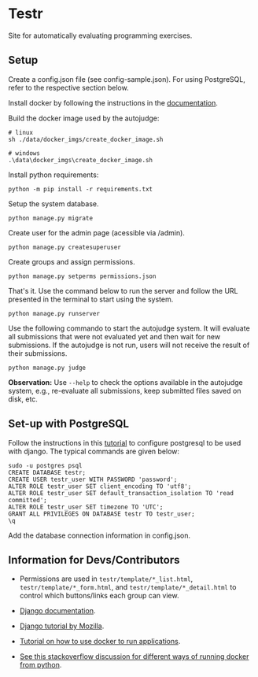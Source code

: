
# Testr

Site for automatically evaluating programming exercises.

## Setup 

Create a config.json file (see config-sample.json). For using PostgreSQL, refer to
the respective section below.

Install docker by following the instructions in the [documentation](https://docs.docker.com/engine/install/).

Build the docker image used by the autojudge: 

```
# linux
sh ./data/docker_imgs/create_docker_image.sh

# windows
.\data\docker_imgs\create_docker_image.sh
```

Install python requirements:

```
python -m pip install -r requirements.txt 
```

Setup the system database. 

```
python manage.py migrate
```

Create user for the admin page (acessible via /admin).

```
python manage.py createsuperuser
```

Create groups and assign permissions.

```
python manage.py setperms permissions.json
```

That's it. Use the command below to run the server and follow the URL presented 
in the terminal to start using the system. 

```
python manage.py runserver
```

Use the following commando to start the autojudge system. It will evaluate all
submissions that were not evaluated yet and then wait for new submissions. If 
the autojudge is not run, users will not receive the result of their submissions.

```
python manage.py judge
```

**Observation:** Use ```--help```  to check the options available in the autojudge system, e.g., re-evaluate all submissions, keep submitted files saved on disk, etc.


## Set-up with PostgreSQL

Follow the instructions in this [tutorial](https://www.digitalocean.com/community/tutorials/how-to-use-postgresql-with-your-django-application-on-ubuntu-20-04) to configure
postgresql to be used with django. The typical commands are given below:

```
sudo -u postgres psql
CREATE DATABASE testr;
CREATE USER testr_user WITH PASSWORD 'password';
ALTER ROLE testr_user SET client_encoding TO 'utf8';
ALTER ROLE testr_user SET default_transaction_isolation TO 'read committed';
ALTER ROLE testr_user SET timezone TO 'UTC';
GRANT ALL PRIVILEGES ON DATABASE testr TO testr_user;
\q
```

Add the database connection information in config.json.

## Information for Devs/Contributors

- Permissions are used in ```testr/template/*_list.html```, ```testr/template/*_form.html```, and ```testr/template/*_detail.html``` to control which buttons/links each group can view.

- [Django documentation](https://docs.djangoproject.com/en/4.1/).

- [Django tutorial by Mozilla](https://developer.mozilla.org/pt-BR/docs/Learn/Server-side/Django).

- [Tutorial on how to use docker to run applications](https://phoenixnap.com/kb/docker-run-command-with-examples).

- [See this stackoverflow discussion for different ways of running docker from python](https://stackoverflow.com/questions/44862100/need-to-run-docker-run-command-inside-python-script).